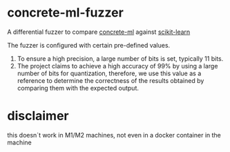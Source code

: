 # concrete-ml-fuzzer
A differential fuzzer to compare [concrete-ml](https://docs.zama.ai/concrete-ml) against [scikit-learn](https://scikit-learn.org)

The fuzzer is configured with certain pre-defined values.

1. To ensure a high precision, a large number of bits is set, typically 11 bits. 
2. The project claims to achieve a high accuracy of 99% by using a large number of bits for quantization, therefore, we use this value as a reference to determine the correctness of the results obtained by comparing them with the expected output.

# disclaimer 
this doesn´t work in M1/M2 machines, not even in a docker container in the machine
